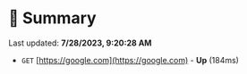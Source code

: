# 📖 Summary
Last updated: **7/28/2023, 9:20:28 AM**

- `GET` [https://google.com](https://google.com) - **Up** (184ms)
